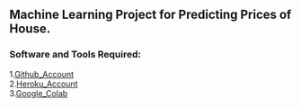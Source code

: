## Machine Learning Project for Predicting Prices of House.

### Software and Tools Required:
1.[Github_Account](https://github.com/Sarvendra-vikram471/House_Price_Prediction/tree/main)<br>
2.[Heroku_Account](https://heroku.com)<br>
3.[Google_Colab](https://colab.research.google.com/drive/145Um0zmiin9kNZlqleVrDo990gPVQsSs?usp=sharing)